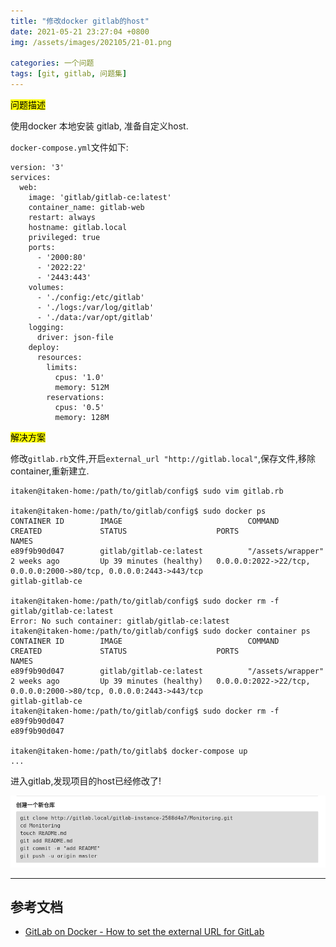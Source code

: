 ```yaml
---
title: "修改docker gitlab的host"
date: 2021-05-21 23:27:04 +0800
img: /assets/images/202105/21-01.png

categories: 一个问题
tags: [git, gitlab, 问题集]
---
```


<mark>问题描述</mark>

使用docker 本地安装 gitlab, 准备自定义host.

`docker-compose.yml`文件如下:
```
version: '3'
services:
  web:
    image: 'gitlab/gitlab-ce:latest'
    container_name: gitlab-web
    restart: always
    hostname: gitlab.local
    privileged: true
    ports:
      - '2000:80'
      - '2022:22'
      - '2443:443'
    volumes:
      - './config:/etc/gitlab'
      - './logs:/var/log/gitlab'
      - './data:/var/opt/gitlab'
    logging:
      driver: json-file
    deploy:
      resources:
        limits:
          cpus: '1.0'
          memory: 512M
        reservations:
          cpus: '0.5'
          memory: 128M
```

<mark>解决方案</mark>


修改`gitlab.rb`文件,开启`external_url "http://gitlab.local"`,保存文件,移除container,重新建立.

```
itaken@itaken-home:/path/to/gitlab/config$ sudo vim gitlab.rb

itaken@itaken-home:/path/to/gitlab/config$ sudo docker ps
CONTAINER ID        IMAGE                            COMMAND                  CREATED             STATUS                    PORTS                                                                                    NAMES
e89f9b90d047        gitlab/gitlab-ce:latest          "/assets/wrapper"        2 weeks ago         Up 39 minutes (healthy)   0.0.0.0:2022->22/tcp, 0.0.0.0:2000->80/tcp, 0.0.0.0:2443->443/tcp                     gitlab-gitlab-ce

itaken@itaken-home:/path/to/gitlab/config$ sudo docker rm -f gitlab/gitlab-ce:latest
Error: No such container: gitlab/gitlab-ce:latest
itaken@itaken-home:/path/to/gitlab/config$ sudo docker container ps
CONTAINER ID        IMAGE                            COMMAND                  CREATED             STATUS                    PORTS                                                                                    NAMES
e89f9b90d047        gitlab/gitlab-ce:latest          "/assets/wrapper"        2 weeks ago         Up 39 minutes (healthy)   0.0.0.0:2022->22/tcp, 0.0.0.0:2000->80/tcp, 0.0.0.0:2443->443/tcp                     gitlab-gitlab-ce
itaken@itaken-home:/path/to/gitlab/config$ sudo docker rm -f e89f9b90d047
e89f9b90d047

itaken@itaken-home:/path/to/gitlab$ docker-compose up
...
```

进入gitlab,发现项目的host已经修改了!

![修改host](/assets/images/202105/21-01.png)

---
## 参考文档
- [GitLab on Docker - How to set the external URL for GitLab](https://stackoverflow.com/questions/59177615/gitlab-on-docker-how-to-set-the-external-url-for-gitlab)
